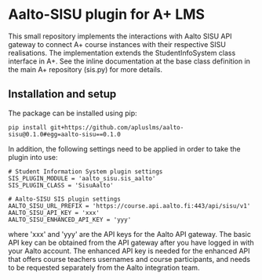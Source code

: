 # Aalto-SISU plugin for A+ LMS

This small repository implements the interactions with Aalto SISU API gateway
to connect A+ course instances with their respective SISU realisations.
The implementation extends the StudentInfoSystem class interface in A+.
See the inline documentation at the base class definition in the main
A+ repository (sis.py) for more details.

## Installation and setup

The package can be installed using pip:

    pip install git+https://github.com/apluslms/aalto-sisu@0.1.0#egg=aalto-sisu==0.1.0

In addition, the following settings need to be applied in order to take
the plugin into use:

    # Student Information System plugin settings
    SIS_PLUGIN_MODULE = 'aalto_sisu.sis_aalto'
    SIS_PLUGIN_CLASS = 'SisuAalto'

    # Aalto-SISU SIS plugin settings
    AALTO_SISU_URL_PREFIX = 'https://course.api.aalto.fi:443/api/sisu/v1'
    AALTO_SISU_API_KEY = 'xxx'
    AALTO_SISU_ENHANCED_API_KEY = 'yyy'

where 'xxx' and 'yyy' are the API keys for the Aalto API gateway. The basic
API key can be obtained from the API gateway after you have logged in with
your Aalto account. The enhanced API key is needed for the enhanced API that
offers course teachers usernames and course participants, and needs to be
requested separately from the Aalto integration team.
